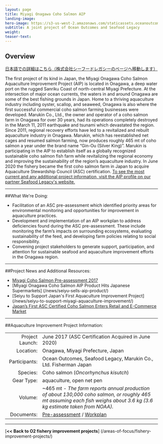 ```yaml
---
layout: page 
title: Miyagi Onagawa Coho Salmon AIP
landing-image:
hero-image: https://s3-us-west-2.amazonaws.com/staticassets.oceanoutcomes.org/hero+photos/miyagi-coho-salmon-hero.jpg
subtitle: A joint project of Ocean Outcomes and Seafood Legacy
weight: 
teaser-text:
---
```

<h2>Overview</h2>

<a href="https://seafoodlegacy.com/project/miyagiaip_cohosalmon/" target="_blank">日本語での詳細はこちら（株式会社シーフードレガシーのページへ移動します）</a>

The first project of its kind in Japan, the Miyagi Onagawa Coho Salmon Aquaculture Improvement Project (AIP) is located in Onagawa, a deep water port on the rugged Sanriku Coast of north-central Miyagi Prefecture. At the intersection of major ocean currents, the waters in and around Onagawa are some of the best fishing grounds in Japan. Home to a thriving aquaculture industry including oyster, scallop, and seaweed, Onagawa is also where the first successful commercial coho salmon farming businesses were developed. Marukin Co., Ltd., the owner and operator of a coho salmon farm in Onagawa for over 30 years, had its operations completely destroyed in the March 11, 2011 earthquake and tsunami which devastated the region. Since 2011, regional recovery efforts have led to a revitalized and rebuilt aquaculture industry in Onagawa. Marukin, which has reestablished net cages and resumed salmon farming, now produces roughly 465 mt of coho salmon a year under the brand name “Gin-Ou (Silver King)”. Marukin is participating in the AIP to establish itself as a globally recognized sustainable coho salmon fish farm while revitalizing the regional economy and improving the sustainability of the region’s aquaculture industry. In June 2020 the fishery became the first coho salmon farm in Japan to acquire Aquaculture Stewardship Council (ASC) certification. <a href="https://seafoodlegacy.com/en/project/miyagiaip_cohosalmon/" target="_blank">To see the most current and any additional project information, visit the AIP profile on our partner Seafood Legacy's website.</a>

---

##What We're Doing:

* Facilitation of an ASC pre-assessment which identified priority areas for environmental monitoring and opportunities for improvement in aquaculture practices.
* Development and implementation of an AIP workplan to address deficiencies found during the ASC pre-assessment. These include monitoring the farm’s impacts on surrounding ecosystems, evaluating sustainability of the feed, and developing farm policies relating to social responsibility.
* Convening project stakeholders to generate support, participation, and attention for sustainable seafood and aquaculture improvement efforts in the Onagawa region. 

---

##Project News and Additional Resources:

* <a href="https://s3-us-west-2.amazonaws.com/staticassets.oceanoutcomes.org/supporting+documents/Fishery+Project+Resources/MiyagiCohoSalmonPreassessment2017.xlsx" target="_blank">Miyagi Coho Salmon Pre-assessment 2017</a>
* [Miyagi Onagawa Coho Salmon AIP Product Hits Japanese Supermarkets] (/news/seiyu-sells-aip-product/)
* [Seiyu to Support Japan's First Aquaculture Improvement Project] (/news/seiyu-to-support-miyagi-aquaculture-improvement/)
* <a href="https://seafoodlegacy.com/wp-content/uploads/2020/12/ENGCohoSalmonASC_FINAL.pdf" target="_blank">Japan’s First ASC Certified Coho Salmon Enters Retail and E-Commerce Market</a>

---

##Aquaculture Improvement Project Information:

|||
| ---: | --- |
| Project Launch: | June 2017 (ASC Certification Acquired in June 2020)|
| Location: | Onagawa, Miyagi Prefecture, Japan |
| Participants: | Ocean Outcomes, Seafood Legacy, Marukin Co., Ltd. Fisherman Japan |
| Species: | Coho salmon (*Oncorhynchus kisutch*) |
| Gear Type: | aquaculture, open net pen |
| Volume: | ~465 mt - *The farm reports annual production of about 130,000 coho salmon, or roughly 465 mt assuming each fish weighs about 3.6 kg (3.6 kg estimate taken from NOAA).* |
| Documents: | <a href="https://s3-us-west-2.amazonaws.com/staticassets.oceanoutcomes.org/supporting+documents/Fishery+Project+Resources/MiyagiCohoSalmonPreassessment2017.xlsx" target="_blank">Pre-assessment</a> / <a href="https://s3-us-west-2.amazonaws.com/staticassets.oceanoutcomes.org/supporting+documents/Fishery+Project+Resources/MiyagiCohoSalmonAIPWorkplan2017.pdf" target="_blank">Workplan</a> |

---

[**<< Back to O2 fishery improvement projects**] (/areas-of-focus/fishery-improvement-projects/)
